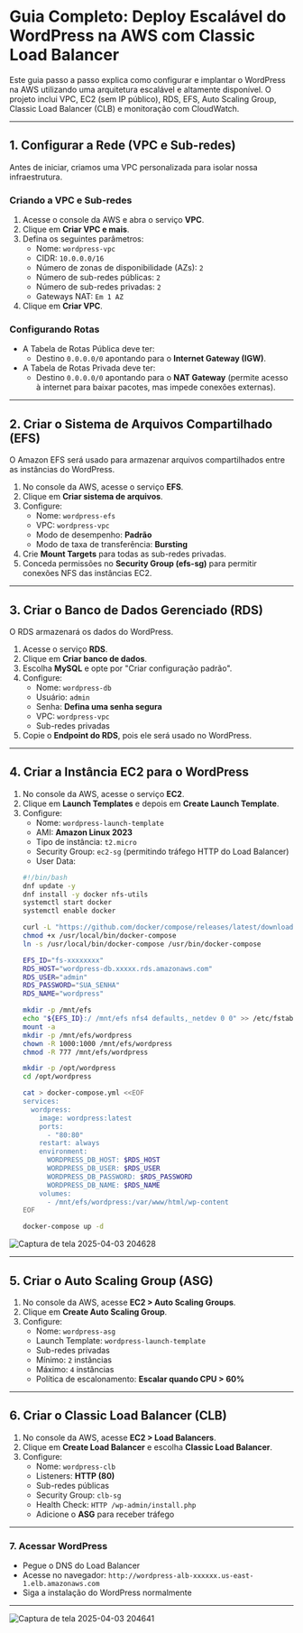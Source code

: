 # **Guia Completo: Deploy Escalável do WordPress na AWS com Classic Load Balancer**

Este guia passo a passo explica como configurar e implantar o WordPress na AWS utilizando uma arquitetura escalável e altamente disponível. O projeto inclui VPC, EC2 (sem IP público), RDS, EFS, Auto Scaling Group, Classic Load Balancer (CLB) e monitoração com CloudWatch.

---
## **1. Configurar a Rede (VPC e Sub-redes)**
Antes de iniciar, criamos uma VPC personalizada para isolar nossa infraestrutura.

### **Criando a VPC e Sub-redes**
1. Acesse o console da AWS e abra o serviço **VPC**.
2. Clique em **Criar VPC e mais**.
3. Defina os seguintes parâmetros:
   - Nome: `wordpress-vpc`
   - CIDR: `10.0.0.0/16`
   - Número de zonas de disponibilidade (AZs): `2`
   - Número de sub-redes públicas: `2`
   - Número de sub-redes privadas: `2`
   - Gateways NAT: `Em 1 AZ`
4. Clique em **Criar VPC**.

### **Configurando Rotas**
- A Tabela de Rotas Pública deve ter:
  - Destino `0.0.0.0/0` apontando para o **Internet Gateway (IGW)**.
- A Tabela de Rotas Privada deve ter:
  - Destino `0.0.0.0/0` apontando para o **NAT Gateway** (permite acesso à internet para baixar pacotes, mas impede conexões externas).

---
## **2. Criar o Sistema de Arquivos Compartilhado (EFS)**

O Amazon EFS será usado para armazenar arquivos compartilhados entre as instâncias do WordPress.

1. No console da AWS, acesse o serviço **EFS**.
2. Clique em **Criar sistema de arquivos**.
3. Configure:
   - Nome: `wordpress-efs`
   - VPC: `wordpress-vpc`
   - Modo de desempenho: **Padrão**
   - Modo de taxa de transferência: **Bursting**
4. Crie **Mount Targets** para todas as sub-redes privadas.
5. Conceda permissões no **Security Group (efs-sg)** para permitir conexões NFS das instâncias EC2.

---
## **3. Criar o Banco de Dados Gerenciado (RDS)**

O RDS armazenará os dados do WordPress.

1. Acesse o serviço **RDS**.
2. Clique em **Criar banco de dados**.
3. Escolha **MySQL** e opte por "Criar configuração padrão".
4. Configure:
   - Nome: `wordpress-db`
   - Usuário: `admin`
   - Senha: **Defina uma senha segura**
   - VPC: `wordpress-vpc`
   - Sub-redes privadas
5. Copie o **Endpoint do RDS**, pois ele será usado no WordPress.

---
## **4. Criar a Instância EC2 para o WordPress**

1. No console da AWS, acesse o serviço **EC2**.
2. Clique em **Launch Templates** e depois em **Create Launch Template**.
3. Configure:
   - Nome: `wordpress-launch-template`
   - AMI: **Amazon Linux 2023**
   - Tipo de instância: `t2.micro`
   - Security Group: `ec2-sg` (permitindo tráfego HTTP do Load Balancer)
   - User Data:
   ```bash
   #!/bin/bash
   dnf update -y
   dnf install -y docker nfs-utils
   systemctl start docker
   systemctl enable docker

   curl -L "https://github.com/docker/compose/releases/latest/download/docker-compose-$(uname -s)-$(uname -m)" -o /usr/local/bin/docker-compose
   chmod +x /usr/local/bin/docker-compose
   ln -s /usr/local/bin/docker-compose /usr/bin/docker-compose

   EFS_ID="fs-xxxxxxxx"
   RDS_HOST="wordpress-db.xxxxx.rds.amazonaws.com"
   RDS_USER="admin"
   RDS_PASSWORD="SUA_SENHA"
   RDS_NAME="wordpress"

   mkdir -p /mnt/efs
   echo "${EFS_ID}:/ /mnt/efs nfs4 defaults,_netdev 0 0" >> /etc/fstab
   mount -a
   mkdir -p /mnt/efs/wordpress
   chown -R 1000:1000 /mnt/efs/wordpress
   chmod -R 777 /mnt/efs/wordpress

   mkdir -p /opt/wordpress
   cd /opt/wordpress

   cat > docker-compose.yml <<EOF
   services:
     wordpress:
       image: wordpress:latest
       ports:
         - "80:80"
       restart: always
       environment:
         WORDPRESS_DB_HOST: $RDS_HOST
         WORDPRESS_DB_USER: $RDS_USER
         WORDPRESS_DB_PASSWORD: $RDS_PASSWORD
         WORDPRESS_DB_NAME: $RDS_NAME
       volumes:
         - /mnt/efs/wordpress:/var/www/html/wp-content
   EOF

   docker-compose up -d
   ```

![Captura de tela 2025-04-03 204628](https://github.com/user-attachments/assets/7057d6c9-b464-4f90-af4b-5efe25f440cc)

---
## **5. Criar o Auto Scaling Group (ASG)**

1. No console da AWS, acesse **EC2 > Auto Scaling Groups**.
2. Clique em **Create Auto Scaling Group**.
3. Configure:
   - Nome: `wordpress-asg`
   - Launch Template: `wordpress-launch-template`
   - Sub-redes privadas
   - Mínimo: `2` instâncias
   - Máximo: `4` instâncias
   - Política de escalonamento: **Escalar quando CPU > 60%**

---
## **6. Criar o Classic Load Balancer (CLB)**

1. No console da AWS, acesse **EC2 > Load Balancers**.
2. Clique em **Create Load Balancer** e escolha **Classic Load Balancer**.
3. Configure:
   - Nome: `wordpress-clb`
   - Listeners: **HTTP (80)**
   - Sub-redes públicas
   - Security Group: `clb-sg`
   - Health Check: `HTTP /wp-admin/install.php`
   - Adicione o **ASG** para receber tráfego

---

### 7. Acessar WordPress

- Pegue o DNS do Load Balancer
- Acesse no navegador: `http://wordpress-alb-xxxxxx.us-east-1.elb.amazonaws.com`
- Siga a instalação do WordPress normalmente

---

![Captura de tela 2025-04-03 204641](https://github.com/user-attachments/assets/91920e78-f916-4d58-9e40-270dc3572f5a)
